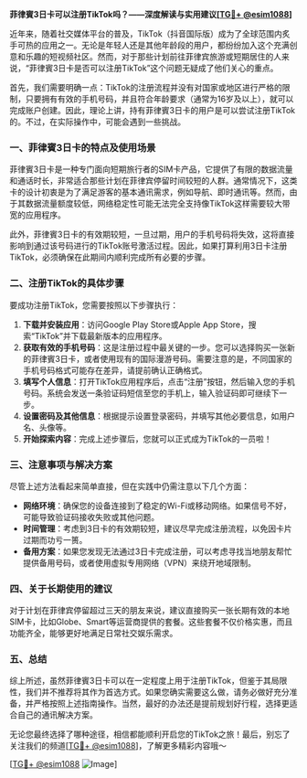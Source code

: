 **菲律賓3日卡可以注册TikTok吗？——深度解读与实用建议[[TG💪+ @esim1088](https://t.me/s/esim1088)]**

近年来，随着社交媒体平台的普及，TikTok（抖音国际版）成为了全球范围内炙手可热的应用之一。无论是年轻人还是其他年龄段的用户，都纷纷加入这个充满创意和乐趣的短视频社区。然而，对于那些计划前往菲律宾旅游或短期居住的人来说，“菲律賓3日卡是否可以注册TikTok”这个问题无疑成了他们关心的重点。

首先，我们需要明确一点：TikTok的注册流程并没有对国家或地区进行严格的限制，只要拥有有效的手机号码，并且符合年龄要求（通常为16岁及以上），就可以完成账户创建。因此，理论上讲，持有菲律賓3日卡的用户是可以尝试注册TikTok的。不过，在实际操作中，可能会遇到一些挑战。

### 一、菲律賓3日卡的特点及使用场景

菲律賓3日卡是一种专门面向短期旅行者的SIM卡产品，它提供了有限的数据流量和通话时长，非常适合那些计划在菲律宾停留时间较短的人群。通常情况下，这类卡的设计初衷是为了满足游客的基本通讯需求，例如导航、即时通讯等。然而，由于其数据流量额度较低，网络稳定性可能无法完全支持像TikTok这样需要较大带宽的应用程序。

此外，菲律賓3日卡的有效期较短，一旦过期，用户的手机号码将失效，这将直接影响到通过该号码进行的TikTok账号激活过程。因此，如果打算利用3日卡注册TikTok，必须确保在此期间内顺利完成所有必要的步骤。

### 二、注册TikTok的具体步骤

要成功注册TikTok，您需要按照以下步骤执行：

1. **下载并安装应用**：访问Google Play Store或Apple App Store，搜索“TikTok”并下载最新版本的应用程序。
2. **获取有效的手机号码**：这是注册过程中最关键的一步。您可以选择购买一张新的菲律賓3日卡，或者使用现有的国际漫游号码。需要注意的是，不同国家的手机号码格式可能存在差异，请提前确认正确格式。
3. **填写个人信息**：打开TikTok应用程序后，点击“注册”按钮，然后输入您的手机号码。系统会发送一条验证码短信至您的手机上，输入验证码即可继续下一步。
4. **设置密码及其他信息**：根据提示设置登录密码，并填写其他必要信息，如用户名、头像等。
5. **开始探索内容**：完成上述步骤后，您就可以正式成为TikTok的一员啦！

### 三、注意事项与解决方案

尽管上述方法看起来简单直接，但在实践中仍需注意以下几个方面：

- **网络环境**：确保您的设备连接到了稳定的Wi-Fi或移动网络。如果信号不好，可能导致验证码接收失败或其他问题。
- **时间管理**：考虑到3日卡的有效期较短，建议尽早完成注册流程，以免因卡片过期而功亏一篑。
- **备用方案**：如果您发现无法通过3日卡完成注册，可以考虑寻找当地朋友帮忙提供备用号码，或者使用虚拟专用网络（VPN）来绕开地域限制。

### 四、关于长期使用的建议

对于计划在菲律宾停留超过三天的朋友来说，建议直接购买一张长期有效的本地SIM卡，比如Globe、Smart等运营商提供的套餐。这些套餐不仅价格实惠，而且功能齐全，能够更好地满足日常社交娱乐需求。

### 五、总结

综上所述，虽然菲律賓3日卡可以在一定程度上用于注册TikTok，但鉴于其局限性，我们并不推荐将其作为首选方式。如果您确实需要这么做，请务必做好充分准备，并严格按照上述指南操作。当然，最好的办法还是提前规划好行程，选择更适合自己的通讯解决方案。

无论您最终选择了哪种途径，相信都能顺利开启您的TikTok之旅！最后，别忘了关注我们的频道[[TG💪+ @esim1088](https://t.me/s/esim1088)]，了解更多精彩内容哦～

[[TG💪+ @esim1088](https://t.me/s/esim1088) ![Image](https://i.postimg.cc/4NQfJmqS/Snipaste-2025-05-13-00-14-12.png)]